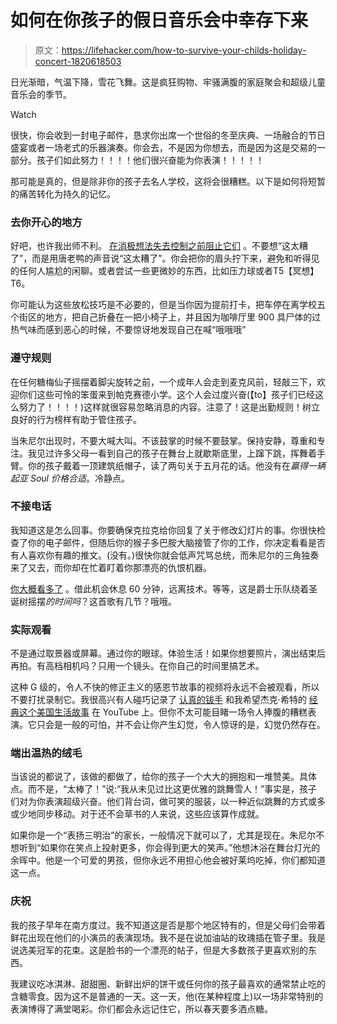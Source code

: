 # 如何在你孩子的假日音乐会中幸存下来

> 原文：<https://lifehacker.com/how-to-survive-your-childs-holiday-concert-1820618503>

日光渐暗，气温下降，雪花飞舞。这是疯狂购物、牢骚满腹的家庭聚会和超级儿童音乐会的季节。

Watch

很快，你会收到一封电子邮件，恳求你出席一个世俗的冬至庆典、一场融合的节日盛宴或者一场老式的乐器演奏。你会去，不是因为你想去，而是因为这是交易的一部分。孩子们如此努力！！！！他们很兴奋能为你表演！！！！！

那可能是真的，但是除非你的孩子去名人学校，这将会很糟糕。以下是如何将短暂的痛苦转化为持久的记忆。

### **去你开心的地方**

好吧，也许我出师不利。 [在消极想法失去控制之前阻止它们](https://www.psychologytoday.com/blog/shyness-is-nice/201305/stop-fighting-your-negative-thoughts) 。不要想“这太糟了”，而是用唐老鸭的声音说“这太糟了”。你会把你的眉头拧下来，避免和听得见的任何人尴尬的闲聊。或者尝试一些更微妙的东西，比如压力球或者T5【冥想】T6。

你可能认为这些放松技巧是不必要的，但是当你因为提前打卡，把车停在离学校五个街区的地方，把自己折叠在一把小椅子上，并且因为咖啡厅里 900 具尸体的过热气味而感到恶心的时候，不要惊讶地发现自己在喊“哦哦哦”

### **遵守规则**

在任何糖梅仙子摇摆着脚尖旋转之前，一个成年人会走到麦克风前，轻敲三下，欢迎你们这些可怜的笨蛋来到帕克赛德小学。这个人会过度兴奋(【to】孩子们已经这么努力了！！！！)这样就很容易忽略消息的内容。注意了！这是出勤规则！树立良好的行为榜样有助于管住孩子。

当朱尼尔出现时，不要大喊大叫。不该鼓掌的时候不要鼓掌。保持安静，尊重和专注。我见过许多父母一看到自己的孩子在舞台上就歇斯底里，上蹿下跳，挥舞着手臂。你的孩子戴着一顶建筑纸帽子，读了两句关于五月花的话。他没有在*赢得一辆起亚 Soul 价格合适*。冷静点。

### **不接电话**

我知道这是怎么回事。你要确保克拉克给你回复了关于修改幻灯片的事。你很快检查了你的电子邮件，但随后你的猴子多巴胺大脑接管了你的工作，你决定看看是否有人喜欢你有趣的推文。(没有。)很快你就会低声咒骂总统，而朱尼尔的三角独奏来了又去，而你却在忙着盯着你那漂亮的仇恨机器。

[你大概看多了](https://en.wikipedia.org/wiki/Mobile_phone_overuse) 。借此机会休息 60 分钟，远离技术。等等，这是爵士乐队绕着圣诞树摇摆*的时间吗*？这首歌有几节？哦哦。

### **实际观看**

不是通过取景器或屏幕。通过你的眼球。体验生活！如果你想要照片，演出结束后再拍。有高档相机吗？只用一个镜头。在你自己的时间里搞艺术。

这种 G 级的，令人不快的修正主义的感恩节故事的视频将永远不会被观看，所以不要打扰录制它。我很高兴有人碰巧记录了 [认真的钹手](https://youtu.be/opiMHTaUEaA?t=65) 和我希望杰克·希特的 [经典这个美国生活故事](https://www.thisamericanlife.org/radio-archives/episode/61/fiasco?act=0) 在 YouTube 上。但你不太可能目睹一场令人捧腹的糟糕表演。它只会是一般的可怕，并不会让你产生幻觉，令人惊讶的是，幻觉仍然存在。

### **端出温热的绒毛**

当该说的都说了，该做的都做了，给你的孩子一个大大的拥抱和一堆赞美。具体点。而不是，“太棒了！”说:“我从未见过比这更优雅的跳舞雪人！”事实是，孩子们对为你表演超级兴奋。他们背台词，做可笑的服装，以一种近似跳舞的方式或多或少地同步移动。对于还不会草书的人来说，这些应该算作成就。

如果你是一个“表扬三明治”的家长，一般情况下就可以了，尤其是现在。朱尼尔不想听到“如果你在笑点上投射更多，你会得到更大的笑声。”他想沐浴在舞台灯光的余晖中。他是一个可爱的男孩，但你永远不用担心他会被好莱坞吃掉，你们都知道这一点。

### **庆祝**

我的孩子早年在南方度过。我不知道这是否是那个地区特有的，但是父母们会带着鲜花出现在他们的小演员的表演现场。我不是在说加油站的玫瑰插在管子里。我是说选美冠军的花束。这是脸书的一个漂亮的帖子，但是大多数孩子更喜欢别的东西。

我建议吃冰淇淋、甜甜圈、新鲜出炉的饼干或任何你的孩子最喜欢的通常禁止吃的含糖零食。因为这不是普通的一天。这一天，他(在某种程度上)以一场非常特别的表演博得了满堂喝彩。你们都会永远记住它，所以春天要多洒点糖。